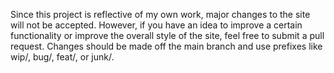Since this project is reflective of my own work, major changes to the site will not be accepted. However, if you have an idea to improve a certain functionality or improve the overall style of the site, feel free to submit a pull request. Changes should be made off the main branch and use prefixes like wip/, bug/, feat/, or junk/.
